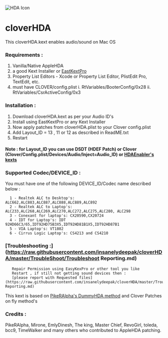 
![HDA Icon](https://raw.githubusercontent.com/insanelydeepak/cloverHDA/master/cloverHDA.jpg)
# cloverHDA 

This cloverHDA.kext enables audio/sound on Mac OS 


### Requirements : 
  1. Vanilla/Native AppleHDA 
  2. a good Kext Installer or [EastKextPro](http://www.insanelymac.com/forum/files/file/397-easykext-pro-a-minimal-and-super-fast-kext-installer/)
  3. Property List Editors - Xcode or Property List Editor, PlistEdit Pro, TextEdit, etc.
  4.  must have CLOVER/config.plist
    i. RtVariables/BooterConfig/0x28
    ii. RtVariables/CsrActiveConfig/0x3 


### Installation :
  1. Download cloverHDA.kext as per your Audio ID's 
  2. Install using EastKextPro or any Kext Installer
  3. Now apply patches from cloverHDA.plist to your Clover config.plist 
  4. Add Layout_ID = 13 , 11 or 12 as described in ReadME.txt 
  5. Restart 

#### Note : for Layout_ID you can use DSDT (HDEF Patch) or Clover (Clover/Config.plist/Devices/Audio/Inject=Audio_ID) or [HDAEnabler's kexts](https://bitbucket.org/insanelydeepak/hdaenablers-applehda-for-hackintosh/downloads)



### Supported Codec/DEVICE_ID :

  You must have one of the following DEVICE_ID/Codec name described below :
 
      1 - Realtek ALC to Desktop's: ALC662,ALC883,ALC887,ALC888,ALC889,ALC892
      2 - Realtek ALC to Laptop's: ALC233,ALC268,ALC269,ALC270,ALC272,ALC275,ALC280, ALC298 
      3 - Conexant for laptop's: CX20590,CX20724 
      4 - IDT for Laptop's: IDT 92HD66C3/65,IDT92HD75B3X5,IDT92HD81B1X5,IDT92HD87B1 
      5 - VIA Laptop's: VT1802 
      6 - Cirrus Logic Laptop's: CS4213 and CS4210 

###  [Troubleshooting :](https://raw.githubusercontent.com/insanelydeepak/cloverHDA/master/TroubleShoot/Troubleshoot Reporting.md)
       Repair Permission using EasyKexPro or other tool you like 
       Restart , if still not getting sound devices then :
       [please report with Requested files] (https://raw.githubusercontent.com/insanelydeepak/cloverHDA/master/TroubleShoot/Troubleshoot Reporting.md)


This kext is based on  [PikeRAlpha's DummyHDA method](https://pikeralpha.wordpress.com/2013/12/17/new-style-of-applehda-kext-patching/) and Clover Patches on fly  method's
### Credits :
PikeRAlpha, Mirone, EmlyDinesh, The king, Master Chief, RevoGirl, toleda, bcc9, TimeWalker and many others who contributed to AppleHDA patching.

